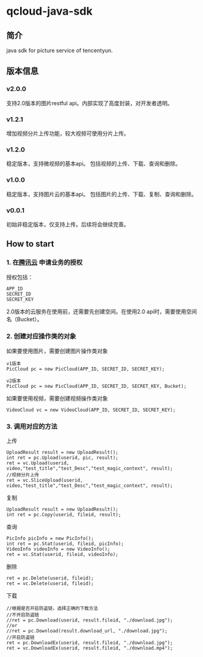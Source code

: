 qcloud-java-sdk
===================================
简介
----------------------------------- 
java sdk for picture service of tencentyun.

版本信息
----------------------------------- 
### v2.0.0
支持2.0版本的图片restful api。内部实现了高度封装，对开发者透明。

### v1.2.1
增加视频分片上传功能，较大视频可使用分片上传。

### v1.2.0
稳定版本，支持微视频的基本api。
包括视频的上传、下载、查询和删除。

### v1.0.0
稳定版本，支持图片云的基本api。
包括图片的上传、下载、复制、查询和删除。

### v0.0.1
初始非稳定版本，仅支持上传。后续将会继续完善。

How to start
----------------------------------- 
### 1. 在[腾讯云](http://app.qcloud.com) 申请业务的授权
授权包括：
		
	APP_ID 
	SECRET_ID
	SECRET_KEY
2.0版本的云服务在使用前，还需要先创建空间。在使用2.0 api时，需要使用空间名（Bucket）。

### 2. 创建对应操作类的对象
如果要使用图片，需要创建图片操作类对象
		
	v1版本	
	PicCloud pc = new PicCloud(APP_ID, SECRET_ID, SECRET_KEY);
		
	v2版本
	PicCloud pc = new PicCloud(APP_ID, SECRET_ID, SECRET_KEY, Bucket);
	
如果要使用视频，需要创建视频操作类对象
		
	VideoCloud vc = new VideoCloud(APP_ID, SECRET_ID, SECRET_KEY);	

### 3. 调用对应的方法
上传
		
	UploadResult result = new UploadResult();
	int ret = pc.Upload(userid, pic, result);
	ret = vc.Upload(userid, video,"test_title","test_Desc","test_magic_context", result);
	//视频分片上传
	ret = vc.SliceUpload(userid, video,"test_title","test_Desc","test_magic_context", result);
复制
		
	UploadResult result = new UploadResult();
	int ret = pc.Copy(userid, fileid, result);
查询
		
	PicInfo picInfo = new PicInfo();	
	int ret = pc.Stat(userid, fileid, picInfo);
	VideoInfo videoInfo = new VideoInfo();	
	ret = vc.Stat(userid, fileid, videoInfo);
删除
		
	ret = pc.Delete(userid, fileid);
	ret = vc.Delete(userid, fileid);
下载
		
	//根据是否开启防盗链，选择正确的下载方法
	//不开启防盗链
	//ret = pc.Download(userid, result.fileid, "./download.jpg");
	//or
	//ret = pc.Download(result.download_url, "./download.jpg");
	//开启防盗链
    ret = pc.DownloadEx(userid, result.fileid, "./download.jpg");
	ret = vc.DownloadEx(userid, result.fileid, "./download.mp4");
